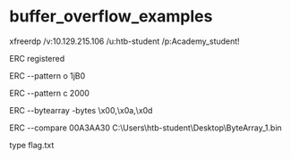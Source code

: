 # buffer_overflow_examples

xfreerdp /v:10.129.215.106 /u:htb-student /p:Academy_student!

ERC registered

ERC --pattern o 1jB0

ERC --pattern c 2000

ERC --bytearray -bytes \x00,\x0a,\x0d

ERC --compare 00A3AA30 C:\Users\htb-student\Desktop\ByteArray_1.bin

type flag.txt



